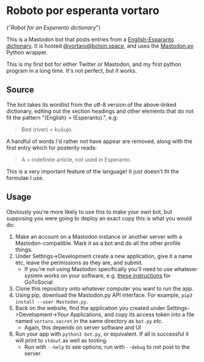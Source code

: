 # Roboto por esperanta vortaro

("_Robot for an Esperanto dictionary_")

This is a Mastodon bot that posts entries from a [English-Esparanto dictionary](http://www.gutenberg.org/ebooks/16967). It is hosted [@vortaro@botsin.space](https://botsin.space/@vortaro), and uses the [Mastodon.py](https://github.com/halcy/Mastodon.py) Python wrapper.

This is my first bot for either Twitter or Mastodon, and my first python program in a long time. It's not perfect, but it works.

## Source

The bot takes its wordlist from the utf-8 version of the above-linked dictionary, editing out the section headings and other elements that do not fit the pattern "(English) = (Esperanto).", e.g:

> Bed (river) = kuŝujo.

A handful of words I'd rather not have appear are removed, along with the first entry which for posterity reads:

> A = indefinite article, not used in Esperanto.

This is a very important feature of the language! It just doesn't fit the formulae I use.

## Usage

Obviously you're more likely to use this to make your own bot, but supposing you were going to deploy an exact copy this is what you would do:

1. Make an account on a Mastodon instance or another server with a Mastodon-compatible. Mark it as a bot and do all the other profile things.
2. Under Settings->Development create a new application, give it a name etc, leave the permissions as they are, and submit.
    * If you're not using Mastodon specifically you'll need to use whatever system works on your software, e.g. [these instructions](https://docs.gotosocial.org/en/latest/api/authentication/) for GoToSocial
3. Clone this repository onto whatever computer you want to run the app.
4. Using pip, download the Mastodon.py API interface. For example, `pip3 install --user Mastodon.py`.
5. Back on the website, find the application you created under Settings->Development->Your Applications, and copy its access token into a file named `vortaro.secret` in the same directory as `bot.py` _etc_.
    * Again, this depends on server software and UI
6. Run your app with `python3 bot.py`, or equivalent. If all is successful it will print to `stdout` as well as tooting.
    * Run with `--help` to see options; run with `--debug` to not post to the server.

